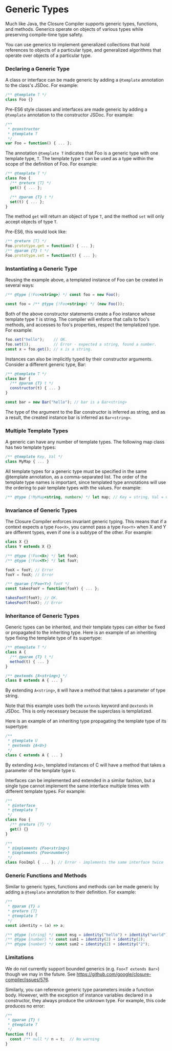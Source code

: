 # Generic Types

Much like Java, the Closure Compiler supports generic types, functions, and methods. Generics operate on objects of various types while preserving compile-time type safety.

You can use generics to implement generalized collections that hold references to objects of a particular type, and generalized algorithms that operate over objects of a particular type.

### Declaring a Generic Type

A class or interface can be made generic by adding a `@template` annotation to the class's JSDoc. For example:

```javascript
/** @template T */
class Foo {}
```

Pre-ES6 style classes and interfaces are made generic by adding a `@template` annotation to the constructor JSDoc. For example:

```javascript
/**
 * @constructor
 * @template T
 */
var Foo = function() { ... };
```

The annotation `@template T` indicates that Foo is a generic type with one template type, `T`. The template type `T` can be used as a type within the scope of the definition of Foo. For example:

```javascript
/** @template T */
class Foo {
  /** @return {T} */
  get() { ... };

  /** @param {T} t */
  set(t) { ... };
}
```

The method `get` will return an object of type `T`, and the method `set` will only accept objects of type `T`.

Pre-ES6, this would look like:

```javascript
/** @return {T} */
Foo.prototype.get = function() { ... };
/** @param {T} t */
Foo.prototype.set = function(t) { ... };
```

### Instantiating a Generic Type

Reusing the example above, a templated instance of Foo can be created in several ways:

```javascript
/** @type {!Foo<string>} */ const foo = new Foo();

const foo = /** @type {!Foo<string>} */ (new Foo());
```

Both of the above constructor statements create a Foo instance whose template type `T` is string. The compiler will enforce that calls to foo's methods, and accesses to foo's properties, respect the templatized type. For example:

```javascript
foo.set("hello");    // OK.
foo.set(3);          // Error - expected a string, found a number.
const x = foo.get(); // x is a string.
```

Instances can also be implicitly typed by their constructor arguments. Consider a different generic type, Bar:

```javascript
/** @template T */
class Bar {
  /** @param {T} t */
  constructor(t) { ... }
}

const bar = new Bar("hello"); // bar is a Bar<string>
```

The type of the argument to the Bar constructor is inferred as string, and as a result, the created instance bar is inferred as `Bar<string>`.

### Multiple Template Types

A generic can have any number of template types. The following map class has two template types:

```javascript
/** @template Key, Val */
class MyMap { ... }
```

All template types for a generic type must be specified in the same @template annotation, as a comma-separated list. The order of the template type names is important, since templated type annotations will use the ordering to pair template types with the values. For example:

```javascript
/** @type {!MyMap<string, number>} */ let map; // Key = string, Val = number.
```

### Invariance of Generic Types

The Closure Compiler enforces invariant generic typing. This means that if a context expects a type `Foo<X>`, you cannot pass a type `Foo<Y>` when X and Y are different types, even if one is a subtype of the other. For example:

```javascript
class X {}
class Y extends X {}

/** @type {!Foo<X>} */ let fooX;
/** @type {!Foo<Y>} */ let fooY;

fooX = fooY; // Error
fooY = fooX; // Error

/** @param {!Foo<Y>} fooY */
const takesFooY = function(fooY) { ... };

takesFooY(fooY); // OK.
takesFooY(fooX); // Error
```

### Inheritance of Generic Types

Generic types can be inherited, and their template types can either be fixed or propagated to the inheriting type. Here is an example of an inheriting type fixing the template type of its supertype:

```javascript
/** @template T */
class A {
  /** @param {T} t */
  method(t) { ... }
}

/** @extends {A<string>} */
class B extends A { ... }
```

By extending `A<string>`, `B` will have a method that takes a parameter of type string.

Note that this example uses both the `extends` keyword and `@extends` in JSDoc. This is only necessary because the superclass is templatized.

Here is an example of an inheriting type propagating the template type of its supertype:


```javascript
/**
 * @template U
 * @extends {A<U>}
 */
class C extends A { ... }
```

By extending `A<U>`, templated instances of C will have a method that takes a parameter of the template type `U`.

Interfaces can be implemented and extended in a similar fashion, but a single type cannot implement the same interface multiple times with different template types. For example:

```javascript
/**
 * @interface
 * @template T
 */
class Foo {
  /** @return {T} */
  get() {}
}

/**
 * @implements {Foo<string>}
 * @implements {Foo<number>}
 */
class FooImpl { ... }; // Error - implements the same interface twice
```

### Generic Functions and Methods

Similar to generic types, functions and methods can be made generic by adding a `@template` annotation to their definition. For example:

```javascript
/**
 * @param {T} a
 * @return {T}
 * @template T
 */
const identity = (a) => a;

/** @type {string} */ const msg = identity("hello") + identity("world"); // OK
/** @type {number} */ const sum1 = identity(2) + identity(2);            // OK
/** @type {number} */ const sum2 = identity(2) + identity("2");          // Type mismatch
```

### Limitations

We do not currently support bounded generics (e.g. `Foo<T extends Bar>`) though we may in the future. See https://github.com/google/closure-compiler/issues/576.

Similarly, you can reference generic type parameters inside a function body. However, with the exception of instance variables declared in a constructor, they always produce the unknown type. For example, this code produces no error:

```javascript
/**
 * @param {T} t
 * @template T
 */
function f() {
  const /** null */ n = t;  // No warning
}
```